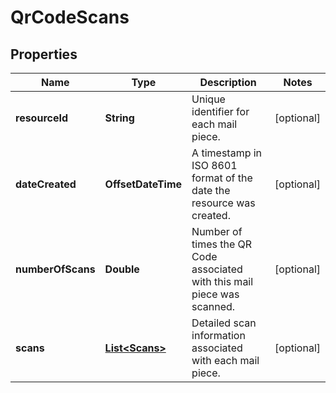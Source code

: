 

# QrCodeScans


## Properties

| Name | Type | Description | Notes |
|------------ | ------------- | ------------- | -------------|
|**resourceId** | **String** | Unique identifier for each mail piece. |  [optional] |
|**dateCreated** | **OffsetDateTime** | A timestamp in ISO 8601 format of the date the resource was created. |  [optional] |
|**numberOfScans** | **Double** | Number of times the QR Code associated with this mail piece was scanned. |  [optional] |
|**scans** | [**List&lt;Scans&gt;**](Scans.md) | Detailed scan information associated with each mail piece. |  [optional] |



